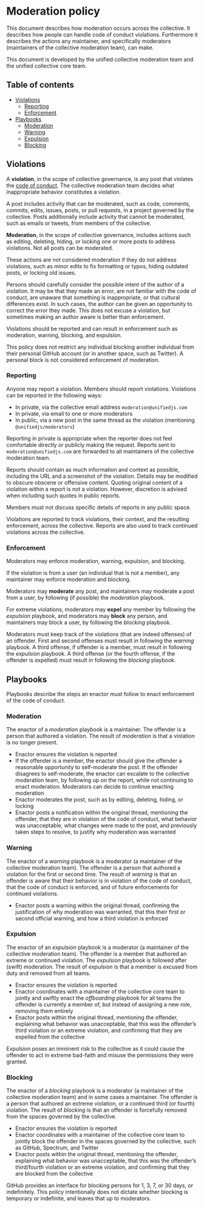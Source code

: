 # Moderation policy

This document describes how moderation occurs across the collective.
It describes how people can handle code of conduct violations.
Furthermore it describes the actions any maintainer, and specifically moderators
(maintainers of the collective moderation team), can make.

This document is developed by the unified collective moderation team and the
unified collective core team.

## Table of contents

*   [Violations](#violations)
    *   [Reporting](#reporting)
    *   [Enforcement](#enforcement)
*   [Playbooks](#playbooks)
    *   [Moderation](#moderation)
    *   [Warning](#warning)
    *   [Expulsion](#expulsion)
    *   [Blocking](#blocking)

## Violations

A **violation**, in the scope of collective governance, is any post that
violates the [code of conduct][coc].
The collective moderation team decides what inappropriate behavior constitutes a
violation.

A post includes activity that can be moderated, such as code, comments, commits,
edits, issues, posts, or pull requests, in a project governed by the collective.
Posts additionally include activity that cannot be moderated, such as emails or
tweets, from members of the collective.

**Moderation**, in the scope of collective governance, includes actions such as
editing, deleting, hiding, or locking one or more posts to address violations.
Not all posts can be moderated.

These actions are not considered moderation if they do not address violations,
such as minor edits to fix formatting or typos, hiding outdated posts, or
locking old issues.

Persons should carefully consider the possible intent of the author of a
violation.
It may be that they made an error, are not familiar with the code of conduct,
are unaware that something is inappropriate, or that cultural differences exist.
In such cases, the author can be given an opportunity to correct the error they
made.
This does not excuse a violation, but sometimes making an author aware is better
than enforcement.

Violations should be reported and can result in enforcement such as moderation,
warning, blocking, and expulsion.

This policy does not restrict any individual blocking another individual from
their personal GitHub account (or in another space, such as Twitter).
A personal block is not considered enforcement of moderation.

### Reporting

Anyone may report a violation.
Members should report violations.
Violations can be reported in the following ways:

*   In private, via the collective email address `moderation@unifiedjs.com`
*   In private, via email to one or more moderators
*   In public, via a new post in the same thread as the violation (mentioning
    `@unifiedjs/moderators`)

Reporting in private is appropriate when the reporter does not feel comfortable
directly or publicly making the request.
Reports sent to `moderation@unifiedjs.com` are forwarded to all maintainers of
the collective moderation team.

Reports should contain as much information and context as possible, including
the URL and a screenshot of the violation.
Details may be modified to obscure obscene or offensive content.
Quoting original content of a violation within a report is not a violation.
However, discretion is advised when including such quotes in public reports.

Members must not discuss specific details of reports in any public space.

Violations are reported to track violations, their context, and the resulting
enforcement, across the collective.
Reports are also used to track continued violations across the collective.

### Enforcement

Moderators may enforce moderation, warning, expulsion, and blocking.

If the violation is from a user (an individual that is not a member), any
maintainer may enforce moderation and blocking.

Moderators may **moderate** any post, and maintainers may moderate a post from a
user, by following (if possible) the *moderation* playbook.

For extreme violations, moderators may **expel** any member by following the
*expulsion* playbook, and moderators may **block** any person, and maintainers
may block a user, by following the *blocking* playbook.

Moderators must keep track of the violations (that are indeed offenses) of
an offender.
First and second offenses must result in following the *warning* playbook.
A third offense, if offender is a member, must result in following the
*expulsion* playbook.
A third offense (or the fourth offense, if the offender is expelled) must result
in following the *blocking* playbook.

## Playbooks

Playbooks describe the steps an enactor must follow to enact enforcement of the
code of conduct.

### Moderation

The enactor of a *moderation* playbook is a maintainer.
The offender is a person that authored a violation.
The result of *moderation* is that a violation is no longer present.

*   Enactor ensures the violation is reported
*   If the offender is a member, the enactor should give the offender a
    reasonable opportunity to self-moderate the post.
    If the offender disagrees to self-moderate, the enactor can escalate to the
    collective moderation team, by following up on the report, while not
    continuing to enact moderation.
    Moderators can decide to continue enacting moderation
*   Enactor moderates the post, such as by editing, deleting, hiding, or locking
*   Enactor posts a notification within the original thread, mentioning the
    offender, that they are in violation of the code of conduct, what behavior
    was unacceptable, what changes were made to the post, and previously taken
    steps to resolve, to justify why moderation was warranted

### Warning

The enactor of a *warning* playbook is a moderator (a maintainer of the
collective moderation team).
The offender is a person that authored a violation for the first or second time.
The result of *warning* is that an offender is aware that their behavior is
in violation of the code of conduct, that the code of conduct is enforced,
and of future enforcements for continued violations.

*   Enactor posts a warning within the original thread, confirming the
    justification of why moderation was warranted, that this their first or
    second official warning, and how a third violation is enforced

### Expulsion

The enactor of an *expulsion* playbook is a moderator (a maintainer of the
collective moderation team).
The offender is a member that authored an extreme or continued violation.
The *expulsion* playbook is followed after (swift) moderation.
The result of *expulsion* is that a member is excused from duty and removed from
all teams.

*   Enactor ensures the violation is reported
*   Enactor coordinates with a maintainer of the collective core team to jointly
    and swiftly enact the *offboarding* playbook for all teams the offender
    is currently a member of, but instead of assigning a new role, removing them
    entirely
*   Enactor posts within the original thread, mentioning the offender,
    explaining what behavior was unacceptable, that this was the offender’s
    third violation or an extreme violation, and confirming that they are
    expelled from the collective

Expulsion poses an imminent risk to the collective as it could cause the
offender to act in extreme bad-faith and misuse the permissions they were
granted.

### Blocking

The enactor of a *blocking* playbook is a moderator (a maintainer of the
collective moderation team) and in some cases a maintainer.
The offender is a person that authored an extreme violation, or a continued
third (or fourth) violation.
The result of *blocking* is that an offender is forcefully removed from the
spaces governed by the collective.

*   Enactor ensures the violation is reported
*   Enactor coordinates with a maintainer of the collective core team to jointly
    block the offender in the spaces governed by the collective, such as GitHub,
    Spectrum, and Twitter
*   Enactor posts within the original thread, mentioning the offender,
    explaining what behavior was unacceptable, that this was the offender’s
    third/fourth violation or an extreme violation, and confirming that they are
    blocked from the collective

GitHub provides an interface for blocking persons for 1, 3, 7, or 30 days, or
indefinitely.
This policy intentionally does not dictate whether blocking is temporary or
indefinite, and leaves that up to moderators.

<!-- Definitions -->

[coc]: code-of-conduct.md
